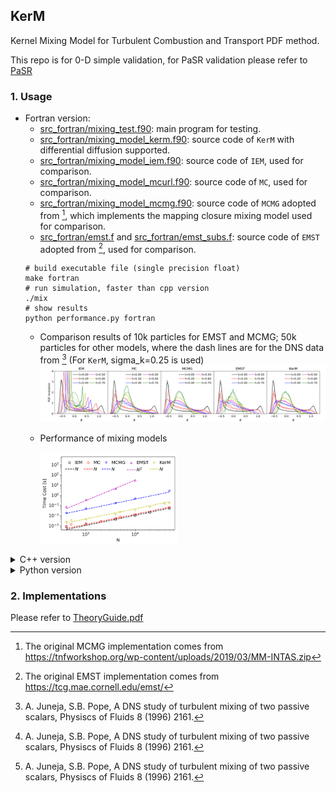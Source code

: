 ## KerM

Kernel Mixing Model for Turbulent Combustion and Transport PDF method.

This repo is for 0-D simple validation, for PaSR validation please refer to [PaSR](https://github.com/SuXY15/PaSR)

### 1. Usage

+ Fortran version:
  + [src_fortran/mixing_test.f90](src_fortran/mixing_test.f90): main program for testing.
  + [src_fortran/mixing_model_kerm.f90](src_fortran/mixing_model_kerm.f90): source code of `KerM` with differential diffusion supported.
  + [src_fortran/mixing_model_iem.f90](src_fortran/mixing_model_iem.f90): source code of `IEM`, used for comparison.
  + [src_fortran/mixing_model_mcurl.f90](src_fortran/mixing_model_mcurl.f90): source code of `MC`, used for comparison.
  + [src_fortran/mixing_model_mcmg.f90](src_fortran/mixing_model_mcmg.f90): source code of `MCMG` adopted from [^1], which implements the mapping closure mixing model used for comparison.
  + [src_fortran/emst.f](src_fortran/emst.f) and [src_fortran/emst_subs.f](src_fortran/emst_subs.f): source code of `EMST` adopted from [^2], used for comparison.
  ```shell
  # build executable file (single precision float)
  make fortran
  # run simulation, faster than cpp version
  ./mix
  # show results
  python performance.py fortran
  ```
  + Comparison results of 10k particles for EMST and MCMG; 50k particles for other models, where the dash lines are for the DNS data from [^3] (For `KerM`, sigma_k=0.25 is used)
    ![](figs/comparison_fortran_PoF_1996_Fig9b_uniform_10000&50000.png)
  
  + Performance of mixing models
  
    <img src="figs/performance_fortran_PoF_1996_Fig9b_bin_coeffs.png" style="width:48%;" />
  
<details>
  <summary> C++ version </summary>

+ C++ Version:
  + [src_cpp/MixingModels.hpp](src_cpp/MixingModels.hpp): implementation of mixing models
  + [src_cpp/main.cpp](src_cpp/main.cpp): run simulation
  + [performance.py](performance.py): show results

  ```shell
  # build executable file
  make
  # run simulation, taking around 10 seconds for N=1000
  ./mix
  # show results
  python performance.py
  ```

  Comparison results of 4k particles for EMST and 100k particles for other models (`KerM` sigma_k=0.25), where the dash lines are for the DNS data from [^3]

  ![](figs/comparison_cpp_PoF_1996_Fig9b_uniform_4000&50000.png)
  
  Performance of mixing models (`EMST-D` do not account aging properties and no `IEM` assisted, for original `EMST` implementation, please refer to the Fortran version)
  
  <img src="figs/performance_cpp_PoF_1996_Fig9b.png" style="width:48%;" />

</details>

<details>
  <summary> Python version </summary>

+ Python Version:
  + [src_python/models.py](src_python/models.py): implementation of mixing models
  + [src_python/mixing_py.py](src_python/mixing_py.py): run simulation

  ```shell
  # run simulation, EMST taking around 10 minute for N=1000
  python src_python/mixing_py.py
  ```
  Comparison results of 1k particles for EMST and 10k particles for other models (uniform weighted samples, `KerM` sigma_k=0.25), where the dash lines are for the DNS data from [^3]
  
  ![](figs/comparison_python_PoF_1996_Fig9b_uniform_1000&10000.png)
  
</details>

### 2. Implementations

Please refer to [TheoryGuide.pdf](TheoryGuide.pdf)

[^1]: The original MCMG implementation comes from https://tnfworkshop.org/wp-content/uploads/2019/03/MM-INTAS.zip

[^2]: The original EMST implementation comes from https://tcg.mae.cornell.edu/emst/

[^3]: A. Juneja, S.B. Pope, A DNS study of turbulent mixing of two passive scalars, Physiscs of Fluids 8 (1996) 2161.
